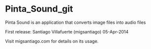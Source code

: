 Pinta_Sound_git
===============

Pinta Sound is an application that converts image files into audio files

First release:
Santiago Villafuerte (migsantiago)
05-Apr-2014

Visit migsantiago.com for details on its usage.
